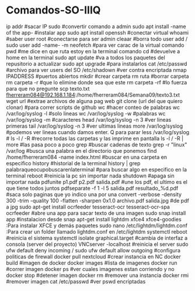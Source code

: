 # Comandos-SO-IIIQ

ip addr #sacar IP
sudo #convertir comando a admin
sudo apt install -name of the app- #instalar app
sudo apt install openssh #conectar virtual
whoami #saber user
root #conectarse para ser admin
cleaar #borra todo
user add / sudo user add -name- -m
neofetch #para ver carac de la virtual
comando pwd #me dice en que ruta estoy en la terminal
comando cd #devuelve a home en la terminal
sudo apt update #va a todos los paquetes del repusitorio a actualizar
sudo apt upgrade #para instalarlos
cat /etc/passwd #archivo para ver users del SO
/etc/shadown #ver contra encriptada
nmap IPADDRESS #puertos abiertos
mkdir #crear carpeta
rm ruta #borrar carpeta
rm carpeta -r #que lo elimine donde sea que este
rm carpeta -rf #lo fuerza para que no pregunte
scp texto.txt fherreram084@192.168.1.184:/home/fherreram084/Semana09/texto3.txt
wget url #extrae archivos de alguna pag web 
git clone (url del que quiero clonar) #para correr scripts de github
wc #hacer conteo de palabras
wc /var/log/syslog -l #solo lineas
wc /var/log/syslog -w #palabras
wc /var/log/syslog -m #caracteres
head /var/log/syslog -n 3 #ver lineas primeras
tail /var/log/syslog -n 3 #ver ultimas lineas
more /var/log/syslog #podemos ver lineas cuando damos enter. Q para parar
less /var/log/syslog #
ls -l / -R #recorre todas las carpetas y las imprime en pantalla
ls -l / -R | more #las pasa poco a poco
grep #buscar cadenas de texto
grep -r "linux" /var/log #busca una palabra en el directorio que ponemos
find /home/fherreram084 -name index.html #buscar en una carpeta en especifico
history #historial de la terminal 
history | grep palabraqueocupobuscarenlaterminal #para buscar algo en especifico en la terminal
reboot #reinicia la pc sin importar nada
shutdown #apaga sin importar nada
pdfunite p1.pdf p2.pdf salida.pdf #une los pdf, el ultimo es el que tiene todos juntos
pdfseparate -f 1 -l 5 salida.pdf resultado_%d.pdf #saca solo paginas que yo indico una por una
convert -verbose -density 300 -trim -quality 100 -flatten -sharpen 0x1.0 archivo.pdf salida.jpg #de pdf a jpg
sudo apt-get install ocrfeeder tesseract-ocr tesseract-ocr-spa
ocrfeeder #abre una app para sacar texto de una imagen
sudo snap install app #instalacion desde snap
apt-get install lightdm xfce4 xfce4-goodies :Para instalar XFCE y demás paquetes
sudo nano /etc/lightdm/lightdm.conf :Para crear un folder llamado lightdm.conf en /etc/lightdm
systemctl reboot #reinicia el sistema
systemctl isolate graphical.target #cambia de interfaz a consola (server del proyecto)
VNCserver -localhost #reinicia el server
sudo ufw default deny incoming / sudo ufw default allow outgoing #configura politicas de firewall
docker pull nextcloud #crear instancia en NC
docker build #imagen de docker
docker images #lista de imagenes
docker run #correr imagen
docker ps #ver cuales imagenes estan corriendo y no
docker stop #detener imagen
docker rm #remover una instancia
docker rmi #remover imagen
cat /etc/passwd #ver pswd encriptadas



